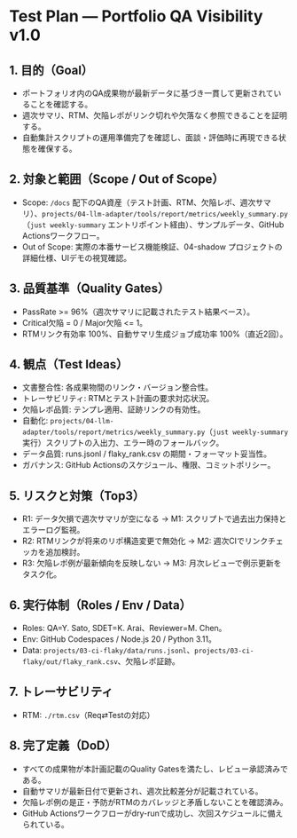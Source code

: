 # Test Plan — Portfolio QA Visibility v1.0

## 1. 目的（Goal）
- ポートフォリオ内のQA成果物が最新データに基づき一貫して更新されていることを確認する。
- 週次サマリ、RTM、欠陥レポがリンク切れや欠落なく参照できることを証明する。
- 自動集計スクリプトの運用準備完了を確認し、面談・評価時に再現できる状態を確保する。

## 2. 対象と範囲（Scope / Out of Scope）
- Scope: `/docs` 配下のQA資産（テスト計画、RTM、欠陥レポ、週次サマリ）、`projects/04-llm-adapter/tools/report/metrics/weekly_summary.py`（`just weekly-summary` エントリポイント経由）、サンプルデータ、GitHub Actionsワークフロー。
- Out of Scope: 実際の本番サービス機能検証、04-shadow プロジェクトの詳細仕様、UIデモの視覚確認。

## 3. 品質基準（Quality Gates）
- PassRate >= 96%（週次サマリに記載されたテスト結果ベース）。
- Critical欠陥 = 0 / Major欠陥 <= 1。
- RTMリンク有効率 100%、自動サマリ生成ジョブ成功率 100%（直近2回）。

## 4. 観点（Test Ideas）
- 文書整合性: 各成果物間のリンク・バージョン整合性。
- トレーサビリティ: RTMとテスト計画の要求対応状況。
- 欠陥レポ品質: テンプレ適用、証跡リンクの有効性。
- 自動化: `projects/04-llm-adapter/tools/report/metrics/weekly_summary.py`（`just weekly-summary` 実行）スクリプトの入出力、エラー時のフォールバック。
- データ品質: runs.jsonl / flaky_rank.csv の期間・フォーマット妥当性。
- ガバナンス: GitHub Actionsのスケジュール、権限、コミットポリシー。

## 5. リスクと対策（Top3）
- R1: データ欠損で週次サマリが空になる → M1: スクリプトで過去出力保持とエラーログ監視。
- R2: RTMリンクが将来のリポ構造変更で無効化 → M2: 週次CIでリンクチェッカを追加検討。
- R3: 欠陥レポ例が最新傾向を反映しない → M3: 月次レビューで例示更新をタスク化。

## 6. 実行体制（Roles / Env / Data）
- Roles: QA=Y. Sato, SDET=K. Arai、Reviewer=M. Chen。
- Env: GitHub Codespaces / Node.js 20 / Python 3.11。
- Data: `projects/03-ci-flaky/data/runs.jsonl`、`projects/03-ci-flaky/out/flaky_rank.csv`、欠陥レポ証跡。

## 7. トレーサビリティ
- RTM: `./rtm.csv`（Req⇄Testの対応）

## 8. 完了定義（DoD）
- すべての成果物が本計画記載のQuality Gatesを満たし、レビュー承認済みである。
- 自動サマリが最新日付で更新され、週次比較差分が記載されている。
- 欠陥レポ例の是正・予防がRTMのカバレッジと矛盾しないことを確認済み。
- GitHub Actionsワークフローがdry-runで成功し、次回スケジュールに備えられている。
